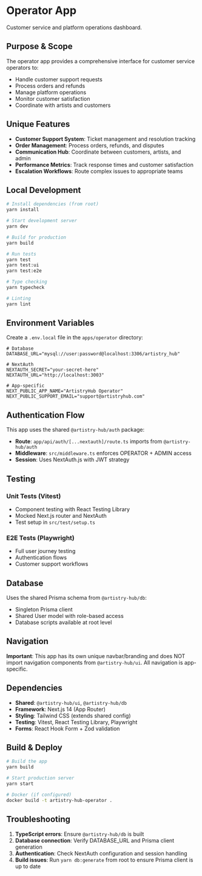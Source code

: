 # Operator App

Customer service and platform operations dashboard.

## Purpose & Scope

The operator app provides a comprehensive interface for customer service operators to:

- Handle customer support requests
- Process orders and refunds
- Manage platform operations
- Monitor customer satisfaction
- Coordinate with artists and customers

## Unique Features

- **Customer Support System**: Ticket management and resolution tracking
- **Order Management**: Process orders, refunds, and disputes
- **Communication Hub**: Coordinate between customers, artists, and admin
- **Performance Metrics**: Track response times and customer satisfaction
- **Escalation Workflows**: Route complex issues to appropriate teams

## Local Development

```bash
# Install dependencies (from root)
yarn install

# Start development server
yarn dev

# Build for production
yarn build

# Run tests
yarn test
yarn test:ui
yarn test:e2e

# Type checking
yarn typecheck

# Linting
yarn lint
```

## Environment Variables

Create a `.env.local` file in the `apps/operator` directory:

```env
# Database
DATABASE_URL="mysql://user:password@localhost:3306/artistry_hub"

# NextAuth
NEXTAUTH_SECRET="your-secret-here"
NEXTAUTH_URL="http://localhost:3003"

# App-specific
NEXT_PUBLIC_APP_NAME="ArtistryHub Operator"
NEXT_PUBLIC_SUPPORT_EMAIL="support@artistryhub.com"
```

## Authentication Flow

This app uses the shared `@artistry-hub/auth` package:

- **Route**: `app/api/auth/[...nextauth]/route.ts` imports from `@artistry-hub/auth`
- **Middleware**: `src/middleware.ts` enforces OPERATOR + ADMIN access
- **Session**: Uses NextAuth.js with JWT strategy

## Testing

### Unit Tests (Vitest)

- Component testing with React Testing Library
- Mocked Next.js router and NextAuth
- Test setup in `src/test/setup.ts`

### E2E Tests (Playwright)

- Full user journey testing
- Authentication flows
- Customer support workflows

## Database

Uses the shared Prisma schema from `@artistry-hub/db`:

- Singleton Prisma client
- Shared User model with role-based access
- Database scripts available at root level

## Navigation

**Important**: This app has its own unique navbar/branding and does NOT import navigation components from `@artistry-hub/ui`. All navigation is app-specific.

## Dependencies

- **Shared**: `@artistry-hub/ui`, `@artistry-hub/db`
- **Framework**: Next.js 14 (App Router)
- **Styling**: Tailwind CSS (extends shared config)
- **Testing**: Vitest, React Testing Library, Playwright
- **Forms**: React Hook Form + Zod validation

## Build & Deploy

```bash
# Build the app
yarn build

# Start production server
yarn start

# Docker (if configured)
docker build -t artistry-hub-operator .
```

## Troubleshooting

1. **TypeScript errors**: Ensure `@artistry-hub/db` is built
2. **Database connection**: Verify DATABASE_URL and Prisma client generation
3. **Authentication**: Check NextAuth configuration and session handling
4. **Build issues**: Run `yarn db:generate` from root to ensure Prisma client is up to date
